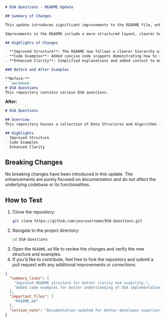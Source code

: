 ```markdown
# DSA Questions - README Update

## Summary of Changes

This update introduces significant improvements to the README file, enhancing clarity and usability for developers and contributors. The primary focus was to streamline the documentation, making it easier to navigate and understand the project's purpose and functionalities. Additionally, we have included examples that illustrate how to utilize various data structures and algorithms effectively.

Improvements in the README include a more structured layout, clearer headings, and a dedicated section for code examples. This not only aids in onboarding new contributors but also serves as a quick reference for seasoned developers looking to revisit specific functionalities. 

## Highlights of Changes

- **Improved Structure**: The README now follows a clearer hierarchy with distinct sections for installation, usage, examples, and testing.
- **Code Examples**: Added concise code snippets demonstrating how to implement various algorithms and data structures.
- **Enhanced Clarity**: Simplified explanations and added context to make the README more accessible.

### Before and After Examples

**Before:**
```markdown
# DSA Questions
This repository contains various DSA questions.
```

**After:**
```markdown
# DSA Questions

## Overview
This repository houses a collection of Data Structures and Algorithms (DSA) problems, solutions, and explanations.

## Highlights
- Improved Structure
- Code Examples
- Enhanced Clarity
```

## Breaking Changes

No breaking changes have been introduced in this update. The enhancements are purely focused on documentation and do not affect the underlying codebase or its functionalities.

## How to Test

1. Clone the repository: 
   ```bash
   git clone https://github.com/yourusername/DSA-Questions.git
   ```
2. Navigate to the project directory:
   ```bash
   cd DSA-Questions
   ```
3. Open the `README.md` file to review the changes and verify the new structure and examples.
4. If you'd like to contribute, feel free to fork the repository and submit a pull request with any additional improvements or corrections.

```json
{
  "summary_lines": [
    "Improved README structure for better clarity and usability.",
    "Added code examples for better understanding of DSA implementations."
  ],
  "important_files": [
    "README.md"
  ],
  "version_note": "Documentation updated for better developer experience."
}
```
```
